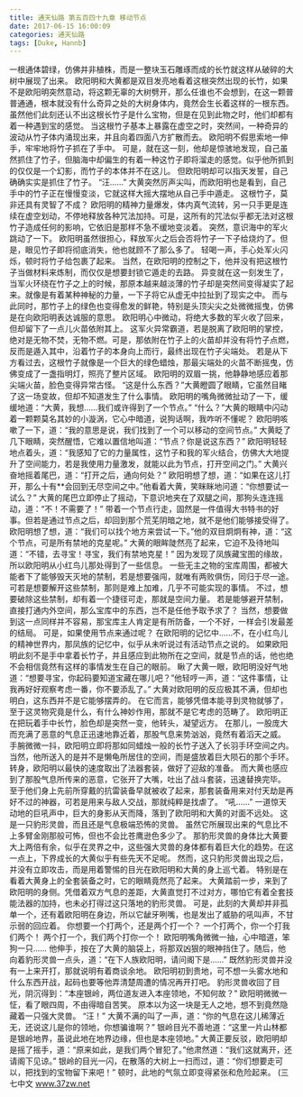 ```yaml
---
title: 通天仙路 第五百四十九章 移动节点
date: 2017-06-15 16:00:09
categories: 通天仙路
tags: [Duke, Hannb]
---
```


一根通体碧绿，仿佛并非植株，而是一整块玉石雕琢而成的长竹就这样从破碎的大树中展现了出来。
欧阳明和大黄都是双目发亮地看着这根突然出现的长竹，如果不是欧阳明突然意动，将这颗无辜的大树劈开，那么任谁也不会想到，在这一颗普普通通，根本就没有什么奇异之处的大树身体内，竟然会生长着这样的一根东西。
虽然他们此刻还认不出这根长竹子是什么宝物，但是在见到此物之时，他们却都有着一种遇到宝的感觉。
当这根竹子基本上暴露在虚空之时，突然间，一种奇异的波动从竹子体内涌现出来，并且向着四面八方扩散而去。
欧阳明不假思索地一伸手，牢牢地将竹子抓在了手中。
可是，就在这一刻，他却是惊骇地发现，自己虽然抓住了竹子，但脑海中却偏生的有着一种这竹子即将溜走的感觉。似乎他所抓到的仅仅是一个幻影，而竹子的本体并不在这儿。
但欧阳明却可以指天发誓，自己确确实实是抓住了竹子。
“汪……”
大黄突然厉声尖叫，而欧阳明也是看到，自己手中的竹子正在慢慢变淡，它就这样大摇大摆地从自己手中遁走。
这根竹子，莫非还具有灵智了不成？
欧阳明的精神力量爆发，体内真气流转，另一只手更是连续在虚空划动，不停地释放各种咒法加持。可是，这所有的咒法似乎都无法对这根竹子造成任何的影响，它依旧是那样不急不缓地变淡着。
突然，意识海中的军火跳动了一下。
欧阳明虽然很担心，释放军火之后会否将竹子一下子给烧灼了。但是，眼见竹子即将彻底消失，他也就顾不了那么多了。
轻喝一声，手心处军火闪烁，顿时将竹子给包裹了起来。
当然，在欧阳明的控制之下，他并没有把这根竹子当做材料来炼制，而仅仅是想要封锁它遁走的去路。
异变就在这一刻发生了，当军火环绕在竹子之上的时候，那原本越来越淡薄的竹子却是突然间变得凝实了起来。就像是有着某种神秘的力量，一下子将它从虚无中拉扯到了现实之中。
而与此同时，那竹子上的绿色也变得愈发的鲜艳，特别是头顶尖尖之处微微摇曳，仿佛是在向欧阳明表达诚服的意思。
欧阳明心中微动，将绝大多数的军火收了回来，但却留下了一点儿火苗依附其上。
这军火异常霸道，若是脱离了欧阳明的掌控，绝对是无物不焚，无物不燃。可是，那依附在竹子上的火苗却并没有将竹子点燃，反而是遁入其中，沿着竹子的本身向上而行，最终出现在竹子尖端处。
若是从下方看过去，这根竹子就像是一个巨大的绿色蜡烛，那最尖端处的火苗不断摇曳，仿佛变成了一盏指明灯，照亮了整片区域。
欧阳明的双眉一挑，他静静地感应着那尖端火苗，脸色变得异常古怪。
“这是什么东西？”大黄瞪圆了眼睛，它虽然目睹了这一场变故，但却不知道发生了什么事情。
欧阳明的嘴角微微扯动了一下，缓缓地道：“大黄，我想……我们或许得到了一个节点。”
“什么？”大黄的眼睛中闪动着一颗颗莫名其妙的小漩涡，它心中暗道，说狗话啊，我咋听不懂呢？
欧阳明咳嗽了一下，道：“我的意思是说，我们找到了一个可以移动的空间节点。”
大黄眨了几下眼睛，突然醒悟，它难以置信地叫道：“节点？你是说这东西？”
欧阳明轻轻地点着头，道：“我感知了它的力量属性，这竹子和我的军火结合，仿佛大大地提升了空间能力，若是我使用力量激发，就能以此为节点，打开空间之门。”
大黄兴奋地摇着尾巴，道：“打开之后，通向何处？”
欧阳明想了想，道：“如果在这儿打开，那么十有**会回到无尽空间之中。”他看着大黄，笑眯眯地问道：“你想要试一试么？”
大黄的尾巴立即停止了摇动，下意识地夹在了双腿之间，那狗头连连摇动，道：“不！不需要了！”
带着一个节点行走，固然是一件值得大书特书的好事。但若是通过节点之后，却回到那个荒芜阴暗之地，就不是他们能够接受得了。
欧阳明想了想，道：“我们可以找个地方来尝试一下。”他的双目炯炯有神，道：“这个节点，可是所有禁地的克星呢。”
大黄的眼眸陡然亮了起来，它迫不及待地叫道：“不错，去寻宝！寻宝，我们有禁地克星！”
因为发现了凤族藏宝图的缘故，所以欧阳明从小红鸟儿那处得到了一些信息。
一些无主之物的宝库周围，都被大能者下了能够毁天灭地的禁制，若是想要强闯，就唯有两败俱伤，同归于尽一途。可若是想要解开这些禁制，那则是难上加难，几乎不可能实现的事情。
不过，想要破除这些禁制，却有着一个捷径可走，那就是空间力量。
若是能够避开禁制，直接打通内外空间，那么宝库中的东西，岂不是任他予取予求了？
当然，想要做到这一点同样并不容易，那宝库主人肯定是有所防备，一个不好，一样会引发最差的结局。
可是，如果使用节点来通过呢？
在欧阳明的记忆中……不，在小红鸟儿的精神世界内，那凤族的记忆中，似乎从未听说过有活动节点之说的。
如果欧阳明此刻不是手中拿着长竹子，并且感应到此物所在之空间，就是节点的话，他也绝不会相信竟然有这样的事情发生在自己的眼前。
瞅了大黄一眼，欧阳明没好气地道：“想要寻宝，你起码要知道宝藏在哪儿吧？”他轻哼一声，道：“这件事情，让我再好好观察考虑一番，你不要添乱了。”
大黄对欧阳明的反应极其不满，但却也明白，这东西并不是它能够摆弄的。
在它而言，能够凭借本能寻到灵物就够了，至于这灵物究竟是什么，有什么神妙作用，那就不是它考虑的范畴了。
欧阳明正在把玩着手中长竹，脸色却是突然一变，他转头，凝望远方。
在那儿，一股庞大而充满了恶意的气息正迅速地靠近着，那股气息来势汹汹，竟然有着滔天之威。
手腕微微一抖，欧阳明立即将那如同蜡烛一般的长竹子送入了长羽手环空间之内。当然，他所送入的是并不是懒龟所居住的空间，而是盛放着巨大陨石的那个手环。
转身，欧阳明以最快的速度取出了法器套装，做好了迎敌的准备。
而大黄也感应到了那股气息所传来的恶意，它张开了大嘴，吐出了战斗套装，迅速替换完毕。
至于他们身上先前所穿戴的抗雷装备早就被收了起来，那套装备用来对付天劫是再好不过的神器，可若是用来与敌人交战，那就纯粹是找虐了。
“吼……”
一道惊天动地的巨吼声中，巨大的身影从天而降，落到了欧阳明和大黄的对面不远处。
这是一只豹形灵兽，而且还是气息极端恐怖的灵兽。
虽然它所展现出来的气息比不上多臂金刚那般可怖，但也不会比苍鹰逊色多少了。
那豹形灵兽的身体比大黄要大上两倍有余，似乎在灵界之中，这些强大灵兽的身体都有着巨大化的趋势。在这一点上，下界成长的大黄似乎有些先天不足呢。
然而，这只豹形灵兽出现之后，并没有立即攻击，而是用着警惕的目光在欧阳明和大黄的身上巡弋着。
特别是在看着大黄身上的全套装备之时，它的眼睛竟然亮了起来。
大黄踏前一步，来到了欧阳明的身侧。凭借着双方气息的差距，大黄直觉打不过对方，哪怕它有着全套技能法器的加持，也未必打得过这只落地的豹形灵兽。
可是，此刻的大黄却并非孤单一个，还有着欧阳明在身边，所以它龇牙咧嘴，也是发出了威胁的吼叫声，不甘示弱的回应着。
你想要一个打两个，还是两个打一个？
一个打两个，你一个打我们两个！
两个打一个，我们两个打你一个！
欧阳明嘴角微微一抽，心中暗道，笨狗一只……
他伸手，按在了大黄的脑袋上，将那双凶狠的眼神挡住了。随后，他向着豹形灵兽一点头，道：“在下人族欧阳明，请问阁下是……”
既然豹形灵兽并没有一上来开打，那就说明有着商谈余地。
欧阳明初到贵地，可不想一头雾水地和什么东西开战，起码也要等他弄清楚周遭的情况再开打吧。
豹形灵兽收回了目光，阴沉得到：“本座银岭，两位道友进入本座领地，不知何故？”
欧阳明微微一怔，看了眼四周，不由得暗自苦笑。
原本以为这一块是无人之地，想不到竟然隐藏着一只强大灵兽。
“汪！”
大黄不满的叫了一声，道：“你的气息在这儿稀薄近无，还说这儿是你的领地，你想骗谁啊？”
银岭目光不善地道：“这里一片山林都是银岭地界，虽说此地在地界边缘，但也是本座领地。”
大黄正要反驳，欧阳明却是摇了摇手，道：“原来如此，是我们两个冒犯了。”他肃然道：“我们这就离开，还请阁下见谅。”
银岭的目光一闪，在散落的大树上一扫而过，道：“你们想要走可以，把找到的宝物留下来吧！”
顿时，此地的气氛立即变得紧张和危险起来。
(三七中文 www.37zw.net